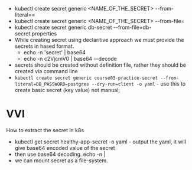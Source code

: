 - kubectl create secret generic <NAME_OF_THE_SECRET> --from-literal=<KEY>=<VALUE>
- kubectl create secret generic <NAME_OF_THE_SECRET> --from-file=<PATH-TO-FILE>
- kubectl create secret generic db-secret --from-file=db-secret.properties
- While creating secret using declaritive approach we must provide the secrets in hased format.
    - echo -n 'secret' | base64
    - echo -n c2VjcmV0 | base64 --decode
- secrets should be created without definition file, rather they should be created via command line
- `kubectl create secret generic course03-practice-secret --from-literal=DB_PASSWORD=postgres --dry-run=client -o yaml` - use this to create basic secret (key value) not manual; 
# VVI
How to extract the secret in k8s
- kubectl get secret healthy-app-secret -o yaml - output the yaml, it will give base64 encoded value of the secret
- then use base64 decoding. echo -n <SECRET> | 
- we can mount secret as a file-system.